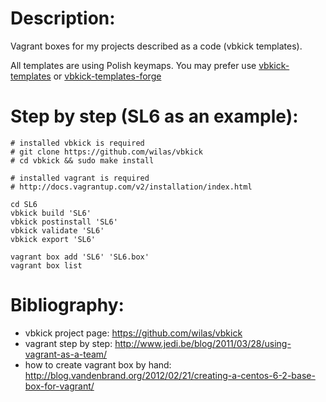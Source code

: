 # Description:

Vagrant boxes for my projects described as a code (vbkick templates).

All templates are using Polish keymaps.
You may prefer use [vbkick-templates](https://github.com/wilas/vbkick-templates) or [vbkick-templates-forge](https://github.com/wilas/vbkick-templates-forge)

# Step by step (SL6 as an example):

```
# installed vbkick is required
# git clone https://github.com/wilas/vbkick
# cd vbkick && sudo make install

# installed vagrant is required
# http://docs.vagrantup.com/v2/installation/index.html

cd SL6
vbkick build 'SL6'
vbkick postinstall 'SL6'
vbkick validate 'SL6'
vbkick export 'SL6'

vagrant box add 'SL6' 'SL6.box'
vagrant box list
```

# Bibliography:

- vbkick project page: https://github.com/wilas/vbkick
- vagrant step by step: http://www.jedi.be/blog/2011/03/28/using-vagrant-as-a-team/
- how to create vagrant box by hand: http://blog.vandenbrand.org/2012/02/21/creating-a-centos-6-2-base-box-for-vagrant/
